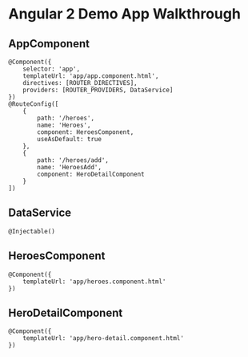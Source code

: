 
# Angular 2 Demo App Walkthrough

## AppComponent

```
@Component({
    selector: 'app',
    templateUrl: 'app/app.component.html',
    directives: [ROUTER_DIRECTIVES],
    providers: [ROUTER_PROVIDERS, DataService]
})
@RouteConfig([
    {
        path: '/heroes',
        name: 'Heroes',
        component: HeroesComponent,
        useAsDefault: true
    },
    {
        path: '/heroes/add',
        name: 'HeroesAdd',
        component: HeroDetailComponent
    }
])
```

## DataService

```
@Injectable()
```

## HeroesComponent

```
@Component({
    templateUrl: 'app/heroes.component.html'
})
```

## HeroDetailComponent

```
@Component({
    templateUrl: 'app/hero-detail.component.html'    
})
```
